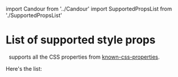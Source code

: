 import Candour from '../Candour'
import SupportedPropsList from './SupportedPropsList'

# List of supported style props

 <Candour marginLeft={-.2} /> supports all the CSS properties from
[known-css-properties](https://github.com/known-css/known-css-properties).

Here's the list:
<SupportedPropsList />
